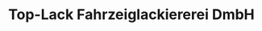 ---
title: "Top-Lack Fahrzeiglackiererei DmbH"
url: /minden/top-lack-fahrzeiglackiererei-dmbh/
shop: Autowerkstatt
---